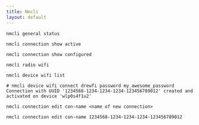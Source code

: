 ```yaml
---
title: Nmcli
layout: default
---
```


    nmcli general status

    nmcli connection show active

    nmcli connection show configured

    nmcli radio wifi

    nmcli device wifi list

    # nmcli device wifi connect drewfi password my_awesome_password
    Connection with UUID '1234568-1234-1234-1234-123456789012' created and activated on device 'wlp0s4f1u2'

    nmcli connection edit con-name <name of new connection>

    nmcli connection edit con-name 1234568-1234-1234-1234-123456789012
